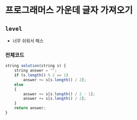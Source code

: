 # 프로그래머스 가운데 글자 가져오기
`level`
---
- 너무 쉬워서 패스

### 전체코드
```jsx
string solution(string s) {
	string answer = "";
	if (s.length() % 2 == 1)
		answer += s[s.length() / 2];
	else
	{
		answer += s[s.length() / 2 - 1];
		answer += s[s.length() / 2];
	}
	return answer;
}
```
